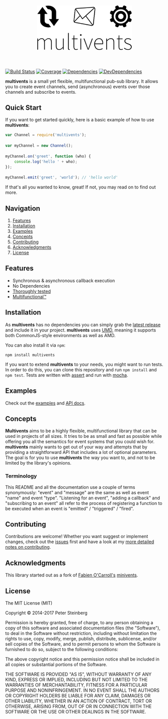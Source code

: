 <h1 align="center">
    <br />
    <img src="./media/logo.PNG" width="300" />
    <br />
    <br />
</h1>

[![Build Status](https://img.shields.io/travis/objectliteral/multivents/master.svg?style=flat-square)](https://travis-ci.org/objectliteral/multivents) [![Coverage](https://img.shields.io/coveralls/objectliteral/multivents/master.svg?style=flat-square)](https://coveralls.io/github/objectliteral/multivents) [![Dependencies](https://david-dm.org/objectliteral/multivents/status.svg?style=flat-square)](https://david-dm.org/objectliteral/multivents) [![DevDependencies](https://david-dm.org/objectliteral/multivents/dev-status.svg?style=flat-square)](https://david-dm.org/objectliteral/multivents?type=dev)

 **multivents** is a small yet flexible, multifunctional pub-sub library. It allows you to create event channels, send (asynchronous) events over those channels and subscribe to events.

## Quick Start

If you want to get started quickly, here is a basic example of how to use **multivents**:

```javascript
var Channel = require('multivents');

var myChannel = new Channel();

myChannel.on('greet', function (who) {
    console.log('hello ' + who);
});

myChannel.emit('greet', 'world'); // 'hello world'
```

If that's all you wanted to know, great! If not, you may read on to find out more.

## Navigation

1. [Features](#features)
1. [Installation](#installation)
1. [Examples](#examples)
1. [Concepts](#concepts)
1. [Contributing](#contributing)
1. [Acknowledgments](#acknowledgments)
1. [License](#license)

## Features

- Synchronous & asynchronous callback execution
- No Dependencies
- [Thoroughly tested](https://coveralls.io/github/objectliteral/multivents)
- [Multifunctional™](#concepts)

## Installation

As **multivents** has no dependencies you can simply grab the [latest release](https://github.com/objectliteral/multivents/releases/latest) and include it in your project. **multivents** uses [UMD](https://github.com/umdjs/umd), meaning it supports both CommonJS-style environments as well as AMD. 

You can also install it via `npm`:

```
npm install multivents
```

If you want to extend **multivents** to your needs, you might want to run tests. In order to do this, you can clone this repository and run `npm install` and `npm test`. Tests are written with [assert](https://github.com/defunctzombie/commonjs-assert) and run with [mocha](https://mochajs.org/).

## Examples

Check out the [examples](https://objectliteral.github.io/multivents/tutorial-basics.html) and [API docs](https://objectliteral.github.io/multivents/Channel.html).

## Concepts

**Multivents** aims to be a highly flexible, multifunctional library that can be used in projects of all sizes. It tries to be as small and fast as possible while offering you all the semantics for event systems that you could wish for. **multivents** mainly wants to get out of your way and attempts that by providing a straightforward API that includes a lot of optional parameters. The goal is for you to use **multivents** the way you want to, and not to be limited by the library's opinions.

### Terminology

This README and all the documentation use a couple of terms synonymously: "event" and "message" are the same as well as event "name" and event "type". "Listening for an event", "adding a callback" and "subscribing to an event" all refer to the process of registering a function to be executed when an event is "emitted" / "triggered" / "fired".

## Contributing

Contributions are welcome! Whether you want suggest or implement changes, check out the [issues](https://github.com/objectliteral/multivents/issues) first and have a look at my [more detailed notes on contributing](https://github.com/objectliteral/multivents/blob/master/CONTRIBUTING.md).

## Acknowledgments

This library started out as a fork of [Fabien O'Carroll's](https://github.com/allouis) [minivents](https://github.com/allouis/minivents).

## License

The MIT License (MIT)

Copyright © 2014-2017 Peter Steinberg

Permission is hereby granted, free of charge, to any person obtaining a copy of
this software and associated documentation files (the "Software"), to deal in
the Software without restriction, including without limitation the rights to
use, copy, modify, merge, publish, distribute, sublicense, and/or sell copies of
the Software, and to permit persons to whom the Software is furnished to do so,
subject to the following conditions:

The above copyright notice and this permission notice shall be included in all
copies or substantial portions of the Software.

THE SOFTWARE IS PROVIDED "AS IS", WITHOUT WARRANTY OF ANY KIND, EXPRESS OR
IMPLIED, INCLUDING BUT NOT LIMITED TO THE WARRANTIES OF MERCHANTABILITY, FITNESS
FOR A PARTICULAR PURPOSE AND NONINFRINGEMENT. IN NO EVENT SHALL THE AUTHORS OR
COPYRIGHT HOLDERS BE LIABLE FOR ANY CLAIM, DAMAGES OR OTHER LIABILITY, WHETHER
IN AN ACTION OF CONTRACT, TORT OR OTHERWISE, ARISING FROM, OUT OF OR IN
CONNECTION WITH THE SOFTWARE OR THE USE OR OTHER DEALINGS IN THE SOFTWARE.
